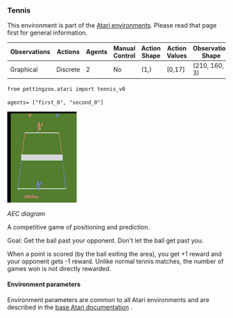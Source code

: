 
### Tennis

This environment is part of the [Atari environments](../atari.md). Please read that page first for general information.

| Observations | Actions | Agents  | Manual Control | Action Shape | Action Values | Observation Shape | Observation Values | Num States |
|--------------|---------|---------|----------------|--------------|---------------|-------------------|--------------------|------------|
| Graphical    | Discrete  | 2 | No      | (1,)    | [0,17]         | (210, 160, 3)         | (0,255)            | ?          |

`from pettingzoo.atari import tennis_v0`

`agents= ["first_0", "second_0"]`

![tennis gif](atari_tennis.gif)

*AEC diagram*

A competitive game of positioning and prediction.

Goal: Get the ball past your opponent. Don't let the ball get past you.

When a point is scored (by the ball exiting the area), you get +1 reward and your opponent gets -1 reward. Unlike normal tennis matches, the number of games won is not directly rewarded. 

#### Environment parameters

Environment parameters are common to all Atari environments and are described in the [base Atari documentation](../atari.md) .
